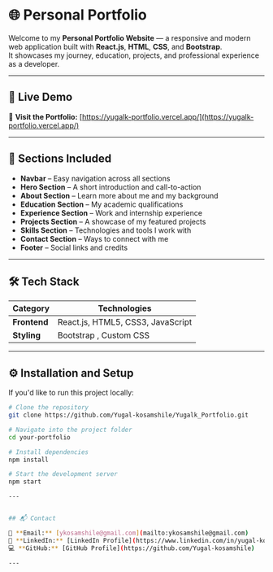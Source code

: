 # 🌐 Personal Portfolio

Welcome to my **Personal Portfolio Website** — a responsive and modern web application built with **React.js**, **HTML**, **CSS**, and **Bootstrap**.  
It showcases my journey, education, projects, and professional experience as a developer.

---

## 🚀 Live Demo
🔗 **Visit the Portfolio:** [https://yugalk-portfolio.vercel.app/](https://yugalk-portfolio.vercel.app/)

---

## 🧩 Sections Included

- **Navbar** – Easy navigation across all sections  
- **Hero Section** – A short introduction and call-to-action  
- **About Section** – Learn more about me and my background  
- **Education Section** – My academic qualifications  
- **Experience Section** – Work and internship experience  
- **Projects Section** – A showcase of my featured projects  
- **Skills Section** – Technologies and tools I work with  
- **Contact Section** – Ways to connect with me  
- **Footer** – Social links and credits

---

## 🛠️ Tech Stack

| Category | Technologies |
|-----------|---------------|
| **Frontend** | React.js, HTML5, CSS3, JavaScript |
| **Styling** | Bootstrap , Custom CSS |

---

## ⚙️ Installation and Setup

If you'd like to run this project locally:

```bash
# Clone the repository
git clone https://github.com/Yugal-kosamshile/Yugalk_Portfolio.git

# Navigate into the project folder
cd your-portfolio

# Install dependencies
npm install

# Start the development server
npm start

---


## 📬 Contact

📧 **Email:** [ykosamshile@gmail.com](mailto:ykosamshile@gmail.com)
💼 **LinkedIn:** [LinkedIn Profile](https://www.linkedin.com/in/yugal-kosamshile)
💻 **GitHub:** [GitHub Profile](https://github.com/Yugal-kosamshile)

---

